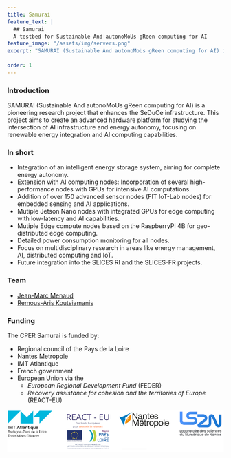 ```yaml
---
title: Samurai
feature_text: |
  ## Samurai
  A testbed for Sustainable And autonoMoUs gReen computing for AI
feature_image: "/assets/img/servers.png"
excerpt: "SAMURAI (Sustainable And autonoMoUs gReen computing for AI) is an innovative research project focused on developing a sustainable, AI-enabled computing infrastructure. It extends the SeDuCe platform's capabilities by integrating renewable energy sources, advanced AI computing nodes as well as Edge ans Iot nodes."

order: 1
---
```


<style>
#samurai {
    font-size: 3em;
    color: white;
}

.feature {
    color: white;
}
</style>


### Introduction

SAMURAI (Sustainable And autonoMoUs gReen computing for AI) is a pioneering research project that enhances the SeDuCe infrastructure. This project aims to create an advanced hardware platform for studying the intersection of AI infrastructure and energy autonomy, focusing on renewable energy integration and AI computing capabilities.

### In short

- Integration of an intelligent energy storage system, aiming for complete energy autonomy.
- Extension with AI computing nodes: Incorporation of several high-performance nodes with GPUs for intensive AI computations.
- Addition of over 150 advanced sensor nodes (FIT IoT-Lab nodes) for embedded sensing and AI applications.
- Mutiple Jetson Nano nodes with integrated GPUs for edge computing with low-latency and AI capabilities.
- Mutiple Edge compute nodes based on the RaspberryPi 4B for geo-distributed edge computing.
- Detailed power consumption monitoring for all nodes.
- Focus on multidisciplinary research in areas like energy management, AI, distributed computing and IoT.
- Future integration into the SLICES RI and the SLICES-FR projects.

### Team

- [Jean-Marc Menaud](http://menaud.fr)
- [Remous-Aris Koutsiamanis](https://ariskou.com)

### Funding

The CPER Samurai is funded by:

- Regional council of the Pays de la Loire
- Nantes Metropole
- IMT Atlantique
- French government
- European Union via the
  - _European Regional Development Fund_ (FEDER)
  - _Recovery assistance for cohesion and the territories of Europe_ (REACT-EU)

![Funding](/assets/img/SAMURAI_Logos.png)


